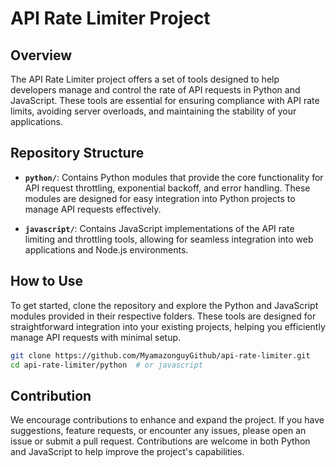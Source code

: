 # API Rate Limiter Project

## Overview

The API Rate Limiter project offers a set of tools designed to help developers manage and control the rate of API requests in Python and JavaScript. These tools are essential for ensuring compliance with API rate limits, avoiding server overloads, and maintaining the stability of your applications.

## Repository Structure

- **`python/`**: Contains Python modules that provide the core functionality for API request throttling, exponential backoff, and error handling. These modules are designed for easy integration into Python projects to manage API requests effectively.

- **`javascript/`**: Contains JavaScript implementations of the API rate limiting and throttling tools, allowing for seamless integration into web applications and Node.js environments.

## How to Use

To get started, clone the repository and explore the Python and JavaScript modules provided in their respective folders. These tools are designed for straightforward integration into your existing projects, helping you efficiently manage API requests with minimal setup.

```bash
git clone https://github.com/MyamazonguyGithub/api-rate-limiter.git
cd api-rate-limiter/python  # or javascript
```

## Contribution

We encourage contributions to enhance and expand the project. If you have suggestions, feature requests, or encounter any issues, please open an issue or submit a pull request. Contributions are welcome in both Python and JavaScript to help improve the project's capabilities.
